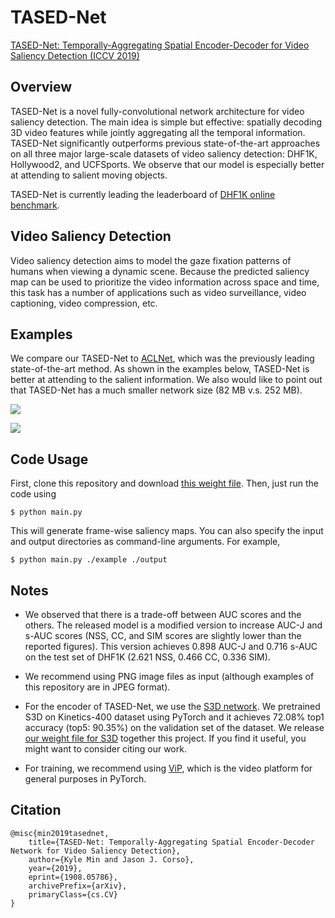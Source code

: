 # TASED-Net
[TASED-Net: Temporally-Aggregating Spatial Encoder-Decoder for Video Saliency Detection (ICCV 2019)](https://arxiv.org/abs/1908.05786)

## Overview
TASED-Net is a novel fully-convolutional network architecture for video saliency detection. The main idea is simple but effective: spatially decoding 3D video features while jointly aggregating all the temporal information. TASED-Net significantly outperforms previous state-of-the-art approaches on all three major large-scale datasets of video saliency detection: DHF1K, Hollywood2, and UCFSports. We observe that our model is especially better at attending to salient moving objects.

TASED-Net is currently leading the leaderboard of [DHF1K online benchmark](https://mmcheng.net/videosal/).

## Video Saliency Detection
Video saliency detection aims to model the gaze fixation patterns of humans when viewing a dynamic scene. Because the predicted saliency map can be used to prioritize the video information across space and time, this task has a number of applications such as video surveillance, video captioning, video compression, etc.

## Examples
We compare our TASED-Net to [ACLNet](https://arxiv.org/abs/1801.07424), which was the previously leading state-of-the-art method. As shown in the examples below, TASED-Net is better at attending to the salient information. We also would like to point out that TASED-Net has a much smaller network size (82 MB v.s. 252 MB).

![](example/comparison1.gif)

![](example/comparison2.gif)

## Code Usage
First, clone this repository and download [this weight
file](https://drive.google.com/uc?export=download&id=11DLJkuhRHHdRziYc2dQBiyPzf6QGn041).
Then, just run the code using

`$ python main.py`

This will generate frame-wise saliency maps.
You can also specify the input and output directories as command-line arguments. For example,

`$ python main.py ./example ./output`

## Notes
- We observed that there is a trade-off between AUC scores and the others. The released model is a modified version to increase AUC-J and s-AUC scores (NSS, CC, and SIM scores are slightly lower than the reported figures). This version achieves 0.898 AUC-J and 0.716 s-AUC on the test set of DHF1K (2.621 NSS, 0.466 CC, 0.336 SIM).

- We recommend using PNG image files as input (although examples of this repository are in JPEG format).

- For the encoder of TASED-Net, we use the [S3D network](https://arxiv.org/abs/1712.04851). We pretrained S3D on Kinetics-400 dataset using PyTorch and it achieves 72.08% top1 accuracy (top5: 90.35%) on the validation set of the dataset. We release [our weight file for S3D](https://github.com/kylemin/S3D.git) together this project. If you find it useful, you might want to consider citing our work.

- For training, we recommend using [ViP](https://github.com/MichiganCOG/ViP.git), which is the video platform for general purposes in PyTorch.

## Citation
```
@misc{min2019tasednet,
    title={TASED-Net: Temporally-Aggregating Spatial Encoder-Decoder Network for Video Saliency Detection},
    author={Kyle Min and Jason J. Corso},
    year={2019},
    eprint={1908.05786},
    archivePrefix={arXiv},
    primaryClass={cs.CV}
}
```
